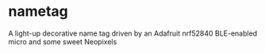 # nametag
A light-up decorative name tag driven by an Adafruit nrf52840 BLE-enabled micro and some sweet Neopixels
